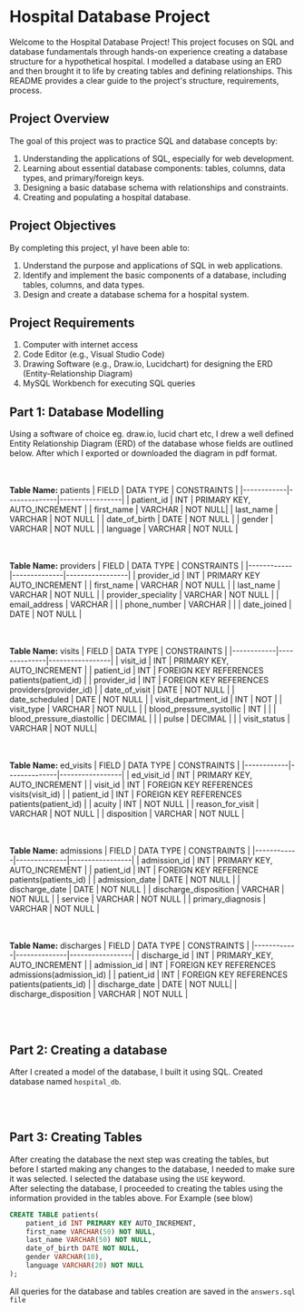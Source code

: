 # Hospital Database Project
Welcome to the Hospital Database Project! This project focuses on SQL and database fundamentals through hands-on experience creating a database structure for a hypothetical hospital. I modelled a database using an ERD and then brought it to life by creating tables and defining relationships. This README provides a clear guide to the project's structure, requirements, process.

## Project Overview
The goal of this project was to practice SQL and database concepts by:

1. Understanding the applications of SQL, especially for web development.
2. Learning about essential database components: tables, columns, data types, and primary/foreign keys.
3. Designing a basic database schema with relationships and constraints.
3. Creating and populating a hospital database.

## Project Objectives
By completing this project, yI have been able to:

1. Understand the purpose and applications of SQL in web applications.
2. Identify and implement the basic components of a database, including tables, columns, and data types.
3. Design and create a database schema for a hospital system.

## Project Requirements
1. Computer with internet access
2. Code Editor (e.g., Visual Studio Code)
3. Drawing Software (e.g., Draw.io, Lucidchart) for designing the ERD (Entity-Relationship Diagram)
4. MySQL Workbench for executing SQL queries
  
## Part 1: Database Modelling
Using a software of choice eg. draw.io, lucid chart etc, I drew a well defined Entity Relationship Diagram (ERD) of the database whose fields are outlined below. After which I exported or downloaded the diagram in pdf format.

<br/><br/>
**Table Name:** patients
| FIELD | DATA TYPE | CONSTRAINTS |
|------------|--------------|-----------------|
| patient_id | INT | PRIMARY KEY, AUTO_INCREMENT |
| first_name | VARCHAR | NOT NULL|
| last_name | VARCHAR | NOT NULL |
| date_of_birth | DATE | NOT NULL |
| gender | VARCHAR | NOT NULL |
| language | VARCHAR | NOT NULL |


<br/><br/>
**Table Name:** providers
| FIELD | DATA TYPE | CONSTRAINTS |
|------------|--------------|-----------------|
| provider_id | INT | PRIMARY KEY AUTO_INCREMENT |
| first_name | VARCHAR | NOT NULL |
| last_name | VARCHAR | NOT NULL |
| provider_speciality | VARCHAR | NOT NULL |
| email_address | VARCHAR |  |
| phone_number | VARCHAR |  |
| date_joined | DATE | NOT NULL |

<br/><br/>
**Table Name:** visits
| FIELD | DATA TYPE | CONSTRAINTS |
|------------|--------------|-----------------|
| visit_id | INT | PRIMARY KEY, AUTO_INCREMENT |
| patient_id | INT | FOREIGN KEY REFERENCES patients(patient_id) |
| provider_id | INT | FOREIGN KEY REFERENCES providers(provider_id) |
| date_of_visit | DATE | NOT NULL |
| date_scheduled | DATE | NOT NULL |
| visit_department_id | INT | NOT |
| visit_type | VARCHAR | NOT NULL |
| blood_pressure_systollic | INT | |
| blood_pressure_diastollic | DECIMAL | |
| pulse | DECIMAL |  |
| visit_status | VARCHAR | NOT NULL|

<br/><br/>
**Table Name:** ed_visits
| FIELD | DATA TYPE | CONSTRAINTS |
|------------|--------------|-----------------|
| ed_visit_id | INT | PRIMARY KEY, AUTO_INCREMENT |
| visit_id | INT | FOREIGN KEY REFERENCES visits(visit_id) |
| patient_id | INT | FOREIGN KEY REFERENCES patients(patient_id) |
| acuity | INT | NOT NULL |
| reason_for_visit | VARCHAR | NOT NULL |
| disposition | VARCHAR | NOT NULL |

<br/><br/>
**Table Name:** admissions
| FIELD | DATA TYPE | CONSTRAINTS |
|------------|--------------|-----------------|
| admission_id | INT | PRIMARY KEY, AUTO_INCREMENT |
| patient_id | INT | FOREIGN KEY REFERENCE patients(patients_id) |
| admission_date | DATE | NOT NULL |
| discharge_date | DATE | NOT NULL |
| discharge_disposition | VARCHAR | NOT NULL |
| service | VARCHAR | NOT NULL |
| primary_diagnosis | VARCHAR | NOT NULL |


<br/><br/>
**Table Name:** discharges
| FIELD | DATA TYPE | CONSTRAINTS |
|------------|--------------|-----------------|
| discharge_id | INT | PRIMARY_KEY, AUTO_INCREMENT |
| admission_id | INT | FOREIGN KEY REFERENCES admissions(admission_id) |
| patient_id | INT | FOREIGN KEY REFERENCES patients(patients_id) |
| discharge_date | DATE | NOT NULL|
| discharge_disposition | VARCHAR | NOT NULL |

<br/><br/>
## Part 2: Creating a database
After I created a model of the database, I built it using SQL. Created database named ```hospital_db```.

<br/><br/>
## Part 3: Creating Tables
After creating the database the next step was creating the tables, but before I started making any changes to the database, I needed to make sure it was selected. I selected the database using the ```USE``` keyword.<br/>
After selecting the database, I proceeded to creating the tables using the information provided in the tables above. For Example (see blow)
```sql
CREATE TABLE patients(
    patient_id INT PRIMARY KEY AUTO_INCREMENT,
    first_name VARCHAR(50) NOT NULL,
    last_name VARCHAR(50) NOT NULL,
    date_of_birth DATE NOT NULL,
    gender VARCHAR(10),
    language VARCHAR(20) NOT NULL
);
```

All queries for the database and tables creation are saved in the `answers.sql file`
<br/><br/>



